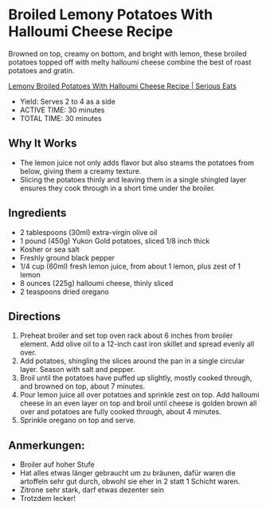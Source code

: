 # Broiled Lemony Potatoes With Halloumi Cheese Recipe

Browned on top, creamy on bottom, and bright with lemon, these broiled potatoes topped off with melty halloumi cheese combine the best of roast potatoes and gratin.

[Lemony Broiled Potatoes With Halloumi Cheese Recipe \| Serious Eats](https://www.seriouseats.com/recipes/2018/09/broiled-lemony-potatoes-with-halloumi-recipe.html)

- Yield: Serves 2 to 4 as a side
- ACTIVE TIME: 30 minutes
- TOTAL TIME: 30 minutes

## Why It Works
- The lemon juice not only adds flavor but also steams the potatoes from below, giving them a creamy texture.
- Slicing the potatoes thinly and leaving them in a single shingled layer ensures they cook through in a short time under the broiler.

## Ingredients
- 2 tablespoons (30ml) extra-virgin olive oil
- 1 pound (450g) Yukon Gold potatoes, sliced 1/8 inch thick
- Kosher or sea salt
- Freshly ground black pepper
- 1/4 cup (60ml) fresh lemon juice, from about 1 lemon, plus zest of 1 lemon
- 8 ounces (225g) halloumi cheese, thinly sliced
- 2 teaspoons dried oregano

## Directions
1. Preheat broiler and set top oven rack about 6 inches from broiler element. Add olive oil to a 12-inch cast iron skillet and spread evenly all over.
2. Add potatoes, shingling the slices around the pan in a single circular layer. Season with salt and pepper.
3. Broil until the potatoes have puffed up slightly, mostly cooked through, and browned on top, about 7 minutes.
4. Pour lemon juice all over potatoes and sprinkle zest on top. Add halloumi cheese in an even layer on top and broil until cheese is golden brown all over and potatoes are fully cooked through, about 4 minutes.
5. Sprinkle oregano on top and serve.

## Anmerkungen:
- Broiler auf hoher Stufe
- Hat alles etwas länger gebraucht um zu bräunen, dafür waren die artoffeln sehr gut durch, obwohl sie eher in 2 statt 1 Schicht waren.
- Zitrone sehr stark, darf etwas dezenter sein
- Trotzdem lecker!

